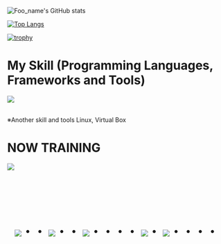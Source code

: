 ![Foo_name's GitHub stats](https://github-readme-stats.vercel.app/api?username=KAGUYA-1137&show_icons=true&theme=vue-dark)

[![Top Langs](https://github-readme-stats.vercel.app/api/top-langs/?username=KAGUYA-1137&layout=compact&theme=vue-dark)](https://github.com/anuraghazra/github-readme-stats)

[![trophy](https://github-profile-trophy.vercel.app/?username=KAGUYA-1137&theme=discord)](https://github.com/ryo-ma/github-profile-trophy)


# My Skill (Programming Languages, Frameworks and Tools)

<img src="https://skillicons.dev/icons?i=html,js,mysql,github,vscode,php,aws,python,illustrator,photoshop,blender" /> <br /><br />

  ※Another skill and tools
  Linux, Virtual Box
  
# NOW TRAINING

<img src="https://skillicons.dev/icons?i=c,java" /> <br /><br />


<!-- --------------------------------- :) ---------------------------------- -->

<br><br><br>

<div align="center">
    <h1>
        <img src="https://user-images.githubusercontent.com/44926913/175852850-3fb6c715-1856-41ff-8c1f-94ce3b03b458.gif">・・
        <img src="https://user-images.githubusercontent.com/44926913/175853109-f8850656-6704-4a8a-bee6-9aca154d929b.gif">・・
        <img src="https://user-images.githubusercontent.com/44926913/175853154-5449d974-975e-44a6-ab84-a86031265e40.gif">・・・・
        <img src="https://user-images.githubusercontent.com/44926913/175853109-f8850656-6704-4a8a-bee6-9aca154d929b.gif">・
        <img src="https://user-images.githubusercontent.com/44926913/175853154-5449d974-975e-44a6-ab84-a86031265e40.gif">・・・・
    </h1>
  </div>
<br><br><br>
